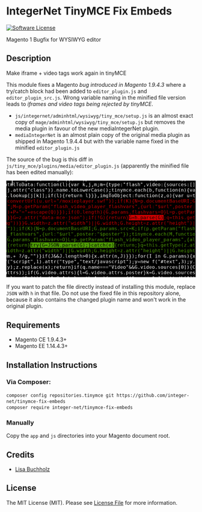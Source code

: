 # IntegerNet TinyMCE Fix Embeds

[![Software License][ico-license]](LICENSE.md)

Magento 1 Bugfix for WYSIWYG editor

## Description

Make iframe + video tags work again in tinyMCE

This module fixes a Magento *bug introduced in Magento 1.9.4.3* where a try/catch block had been added to `editor_plugin.js` and `editor_plugin_src.js`. Wrong variable naming in the minified file version leads to *iframes and video tags being rejected by tinyMCE*.

- `js/integernet/adminhtml/wysiwyg/tiny_mce/setup.js` is an almost exact copy of `mage/adminhtml/wysiwyg/tiny_mce/setup.js` but removes the media plugin in favour of the new mediaIntegerNet plugin.
- `mediaIntegerNet` is an almost plain copy of the original media plugin as shipped in Magento 1.9.4.4 but with the variable name fixed in the minified `editor_plugin.js`

The source of the bug is this diff in `js/tiny_mce/plugins/media/editor_plugin.js` (apparently the minified file has been edited manually):

![diff](doc/magento-diff.png)

If you want to patch the file directly instead of installing this module, replace `JSON` with `h` in that file. Do not use the fixed file in this repository alone, because it also contains the changed plugin name and won't work in the original plugin.

## Requirements

- Magento CE 1.9.4.3+
- Magento EE 1.14.4.3+

## Installation Instructions

### Via Composer:

```
composer config repositories.tinymce git https://github.com/integer-net/tinymce-fix-embeds
composer require integer-net/tinymce-fix-embeds
```

### Manually

Copy the `app` and `js` directories into your Magento document root.

## Credits

- [Lisa Buchholz](https://github.com/lbuchholz)


## License

The MIT License (MIT). Please see [License File](LICENSE.txt) for more information.

[ico-license]: https://img.shields.io/badge/license-MIT-brightgreen.svg?style=flat-square

